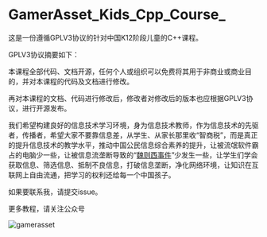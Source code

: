 # GamerAsset_Kids_Cpp_Course_

这是一份遵循GPLV3协议的针对中国K12阶段儿童的C++课程。

GPLV3协议摘要如下：

本课程全部代码、文档开源，任何个人或组织可以免费将其用于非商业或商业目的，并对本课程的代码及文档进行修改。

再对本课程的文档、代码进行修改后，修改者对修改后的版本也应根据GPLV3协议，进行开源发布。

我们希望构建良好的信息技术学习环境，身为信息技术教师，作为信息技术的先驱者，传播者，希望大家不要靠信息差，从学生、从家长那里收“智商税”，而是真正的提升信息技术的教学水平，推动中国公民信息综合素养的提升，让被流氓软件霸占的电脑少一些，让被信息流垄断导致的“[魏则西事件](https://baike.sogou.com/v143493707.htm)”少发生一些，让学生们学会获取信息、筛选信息、抵制不良信息，打破信息垄断，净化网络环境，让知识在互联网上自由流通，把学习的权利还给每一个中国孩子。

如果要联系我，请提交issue。

更多教程，请关注公众号

![gamerasset](https://github.com/auvgfw/GamerAsset_Kids_Cpp_Course_/blob/master/LessonPlan/images/qrcode_for_gamerasset.jpg?raw=true)